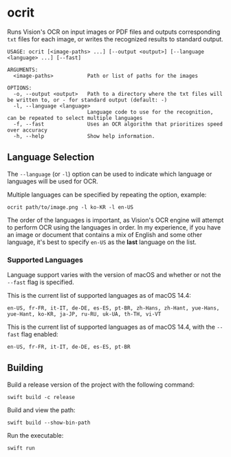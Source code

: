 # ocrit

Runs Vision's OCR on input images or PDF files and outputs corresponding `txt` files for each image, or writes the recognized results to standard output.

```
USAGE: ocrit [<image-paths> ...] [--output <output>] [--language <language> ...] [--fast]

ARGUMENTS:
  <image-paths>           Path or list of paths for the images

OPTIONS:
  -o, --output <output>   Path to a directory where the txt files will be written to, or - for standard output (default: -)
  -l, --language <language>
                          Language code to use for the recognition, can be repeated to select multiple languages
  -f, --fast              Uses an OCR algorithm that prioritizes speed over accuracy
  -h, --help              Show help information.
```

## Language Selection

The `--language` (or `-l`) option can be used to indicate which language or languages will be used for OCR.

Multiple languages can be specified by repeating the option, example:

```
ocrit path/to/image.png -l ko-KR -l en-US
```

The order of the languages is important, as Vision's OCR engine will attempt to perform OCR using the languages in order. In my experience, if you have an image or document that contains a mix of English and some other language, it's best to specify `en-US` as the **last** language on the list.

### Supported Languages

Language support varies with the version of macOS and whether or not the `--fast` flag is specified.

This is the current list of supported languages as of macOS 14.4:

```
en-US, fr-FR, it-IT, de-DE, es-ES, pt-BR, zh-Hans, zh-Hant, yue-Hans, yue-Hant, ko-KR, ja-JP, ru-RU, uk-UA, th-TH, vi-VT
```

This is the current list of supported languages as of macOS 14.4, with the `--fast` flag enabled:

```
en-US, fr-FR, it-IT, de-DE, es-ES, pt-BR
```


## Building
Build a release version of the project with the following command:
```
swift build -c release
```

Build and view the path:
```
swift build --show-bin-path
```

Run the executable:
```
swift run
```

